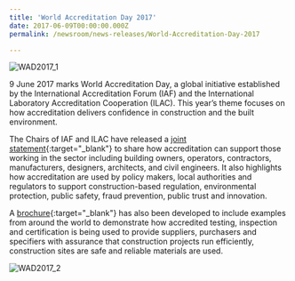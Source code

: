 ```yaml
---
title: 'World Accreditation Day 2017'
date: 2017-06-09T00:00:00.000Z
permalink: /newsroom/news-releases/World-Accreditation-Day-2017

---
```



![WAD2017_1](/images/press-release/documents/WAD2017_1.png)

9 June 2017 marks World Accreditation Day, a global initiative established by the International Accreditation Forum (IAF) and the International Laboratory Accreditation Cooperation (ILAC). This year’s theme focuses on how accreditation delivers confidence in construction and the built environment.
 
The Chairs of IAF and ILAC have released a [joint statement](http://ilac.org/?ddownload=120755){:target="_blank"} to share how accreditation can support those working in the sector including building owners, operators, contractors, manufacturers, designers, architects, and civil engineers. It also highlights how accreditation are used by policy makers, local authorities and regulators to support construction-based regulation, environmental protection, public safety, fraud prevention, public trust and innovation.

A [brochure](http://ilac.org/?ddownload=120762){:target="_blank"} has also been developed to include examples from around the world to demonstrate how accredited testing, inspection and certification is being used to provide suppliers, purchasers and specifiers with assurance that construction projects run efficiently, construction sites are safe and reliable materials are used.

![WAD2017_2](/images/press-release/documents/WAD2017_2.PNG)
